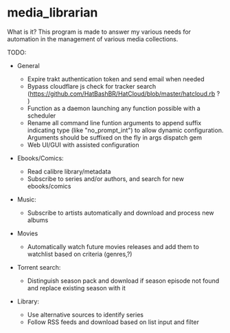 # media_librarian

What is it?
This program is made to answer my various needs for automation in the management of various media collections.

TODO:
* General
    * Expire trakt authentication token and send email when needed
    * Bypass cloudflare js check for tracker search (https://github.com/HatBashBR/HatCloud/blob/master/hatcloud.rb ? )
    * Function as a daemon launching any function possible with a scheduler
    * Rename all command line funtion arguments to append suffix indicating type (like "no_prompt_int") to allow dynamic configuration. Arguments should be suffixed on the fly in args dispatch gem
    * Web UI/GUI with assisted configuration
    
* Ebooks/Comics:
    * Read calibre library/metadata
    * Subscribe to series and/or authors, and search for new ebooks/comics
    
* Music:
    * Subscribe to artists automatically and download and process new albums
    
* Movies
    * Automatically watch future movies releases and add them to watchlist based on criteria (genres,?)

* Torrent search:
    * Distinguish season pack and download if season episode not found and replace existing season with it
    
* Library:
    * Use alternative sources to identify series
    * Follow RSS feeds and download based on list input and filter